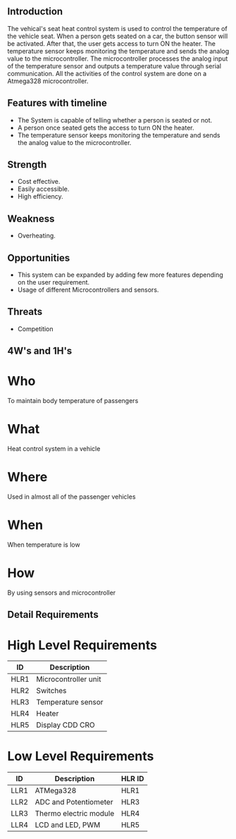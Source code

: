 ## Introduction

The vehical's seat heat control system is used to control the temperature of the vehicle seat. When a person gets seated on a car, the button sensor will be activated. After that, the user gets access to turn ON the heater. The temperature sensor keeps monitoring the temperature and sends the analog value to the microcontroller. The microcontroller processes the analog input of the temperature sensor and outputs a temperature value through serial communication. All the activities of the control system are done on a Atmega328 microcontroller.

## Features with timeline
- The System is capable of telling whether a person is seated or not.
- A person once seated gets the access to turn ON the heater.
- The temperature sensor keeps monitoring the temperature and sends the analog value to the microcontroller.

## Strength

- Cost effective.
- Easily accessible.
- High efficiency.

## Weakness

- Overheating.

## Opportunities

- This system can be expanded by adding few more features depending on the user requirement.
- Usage of different Microcontrollers and sensors. 

## Threats

- Competition

## 4W's and 1H's

# Who
To maintain body temperature of passengers

# What
Heat control system in a vehicle

# Where
Used in almost all of the passenger vehicles

# When
When temperature is low

# How
By using sensors and microcontroller

## Detail Requirements

# High Level Requirements

|ID|Description|
|--|-----------|
|HLR1|Microcontroller unit|
|HLR2|Switches|
|HLR3|Temperature sensor|
|HLR4|Heater|
|HLR5|Display CDD CRO|

# Low Level Requirements

|ID|Description|HLR ID|
|--|-----------|------|
|LLR1|ATMega328|HLR1|
|LLR2|ADC and Potentiometer|HLR3|
|LLR3|Thermo electric module|HLR4|
LLR4|LCD and LED, PWM|HLR5|

